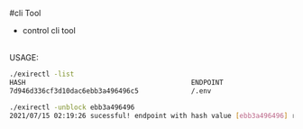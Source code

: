 #cli Tool

- control cli tool
<br>
USAGE:

```bash
./exirectl -list
HASH                                         ENDPOINT
7d946d336cf3d10dac6ebb3a496496c5             /.env
```

```bash
./exirectl -unblock ebb3a496496
2021/07/15 02:19:26 sucessful! endpoint with hash value [ebb3a496496] removed
```

